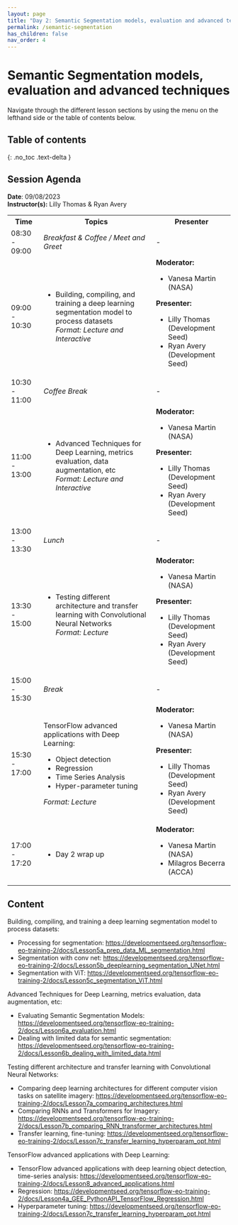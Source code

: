 ```yaml
---
layout: page
title: "Day 2: Semantic Segmentation models, evaluation and advanced techniques"
permalink: /semantic-segmentation
has_children: false
nav_order: 4
---
```




# Semantic Segmentation models, evaluation and advanced techniques
Navigate through the different lesson sections by using the menu on the lefthand side or the table of contents below. 

## Table of contents
{: .no_toc .text-delta }

## Session Agenda
**Date**: 09/08/2023  
**Instructor(s):** Lilly Thomas & Ryan Avery

<table>
  <tbody>
    <tr>
      <th align="center">Time</th>
      <th align="center">Topics</th>
      <th align="center">Presenter</th>
    </tr>
    <tr>
      <td>08:30 - 09:00</td>
      <td>
        <em>Breakfast & Coffee / Meet and Greet</em>
      </td>
      <td>-</td>
    </tr>
    <tr>
      <td>09:00 - 10:30</td>
      <td>
        <ul>
            <li>Building, compiling, and training a deep learning segmentation model to process datasets</li>  
            <em>Format: Lecture and Interactive</em>
        </ul>
      </td>
      <td>
        <strong>Moderator:</strong>
        <ul>
          <li>Vanesa Martin (NASA)</li>
        </ul>
        <strong>Presenter:</strong>
        <ul>
          <li>Lilly Thomas (Development Seed)</li>
          <li>Ryan Avery (Development Seed)</li>
        </ul>
      </td>
    </tr>
    <tr>
      <td>10:30 - 11:00</td>
      <td>
        <em>Coffee Break</em>
      </td>
      <td>-</td>
    </tr>
    <tr>
      <td>11:00 - 13:00</td>
      <td>
        <ul>
          <li>Advanced Techniques for Deep Learning, metrics evaluation, data augmentation, etc</li>  
          <em>Format: Lecture and Interactive</em>
        </ul>
      </td>
      <td>
        <strong>Moderator:</strong>
        <ul>
          <li>Vanesa Martin (NASA)</li>
        </ul>
        <strong>Presenter:</strong>
        <ul>
          <li>Lilly Thomas (Development Seed)</li>
          <li>Ryan Avery (Development Seed)</li>
        </ul>
      </td>
    </tr>
    <tr>
      <td>13:00 - 13:30</td>
      <td>
        <em>Lunch</em>
      </td>
      <td>-</td>
    </tr>
    <tr>
      <td>13:30 - 15:00</td>
      <td>
        <ul>
          <li>Testing different architecture and transfer learning with Convolutional Neural Networks</li>  
          <em>Format: Lecture</em>
        </ul>
      </td>
      <td>
        <strong>Moderator:</strong>
        <ul>
          <li>Vanesa Martin (NASA)</li>
        </ul>
        <strong>Presenter:</strong>
        <ul>
          <li>Lilly Thomas (Development Seed)</li>
          <li>Ryan Avery (Development Seed)</li>
        </ul>
      </td>
    </tr>
    <tr>
      <td>15:00 - 15:30</td>
      <td>
        <em>Break</em>
      </td>
      <td>-</td>
    </tr>
    <tr>
      <td>15:30 - 17:00</td>
      <td>
        TensorFlow advanced applications with Deep Learning:
        <ul>
          <li>Object detection</li>
          <li>Regression</li>
          <li>Time Series Analysis</li>
          <li>Hyper-parameter tuning</li>
        </ul>  
        <em>Format: Lecture</em>
      </td>
      <td>
        <strong>Moderator:</strong>
        <ul>
          <li>Vanesa Martin (NASA)</li>
        </ul>
        <strong>Presenter:</strong>
        <ul>
          <li>Lilly Thomas (Development Seed)</li>
          <li>Ryan Avery (Development Seed)</li>
        </ul>
      </td>
    </tr>
    <tr>
      <td>17:00 - 17:20</td>
      <td>
        <ul>
            <li>Day 2 wrap up</li>
        </ul>
      </td>
      <td>
        <strong>Moderator:</strong>
        <ul>
          <li>Vanesa Martin (NASA)</li>
          <li>Milagros Becerra (ACCA)</li>
        </ul>
      </td>
    </tr>
  </tbody>
</table>

## Content

Building, compiling, and training a deep learning segmentation model to process datasets:

<ul>
    <li>Processing for segmentation: <a href="https://developmentseed.org/tensorflow-eo-training-2/docs/Lesson5a_prep_data_ML_segmentation.html">https://developmentseed.org/tensorflow-eo-training-2/docs/Lesson5a_prep_data_ML_segmentation.html</a></li>
    <li>Segmentation with conv net: <a href="https://developmentseed.org/tensorflow-eo-training-2/docs/Lesson5b_deeplearning_segmentation_UNet.html">https://developmentseed.org/tensorflow-eo-training-2/docs/Lesson5b_deeplearning_segmentation_UNet.html</a></li>
    <li>Segmentation with ViT: <a href="https://developmentseed.org/tensorflow-eo-training-2/docs/Lesson5c_segmentation_ViT.html">https://developmentseed.org/tensorflow-eo-training-2/docs/Lesson5c_segmentation_ViT.html</a></li>
</ul>

Advanced Techniques for Deep Learning, metrics evaluation, data augmentation, etc:

<ul>
    <li>Evaluating Semantic Segmentation Models: <a href="https://developmentseed.org/tensorflow-eo-training-2/docs/Lesson6a_evaluation.html">https://developmentseed.org/tensorflow-eo-training-2/docs/Lesson6a_evaluation.html</a></li>
    <li>Dealing with limited data for semantic segmentation: <a href="https://developmentseed.org/tensorflow-eo-training-2/docs/Lesson6b_dealing_with_limited_data.html">https://developmentseed.org/tensorflow-eo-training-2/docs/Lesson6b_dealing_with_limited_data.html</a></li>
</ul>

Testing different architecture and transfer learning with Convolutional Neural Networks:

<ul>
    <li>Comparing deep learning architectures for different computer vision tasks on satellite imagery: <a href="https://developmentseed.org/tensorflow-eo-training-2/docs/Lesson7a_comparing_architectures.html">https://developmentseed.org/tensorflow-eo-training-2/docs/Lesson7a_comparing_architectures.html</a></li>
    <li>Comparing RNNs and Transformers for Imagery: <a href="https://developmentseed.org/tensorflow-eo-training-2/docs/Lesson7b_comparing_RNN_transformer_architectures.html">https://developmentseed.org/tensorflow-eo-training-2/docs/Lesson7b_comparing_RNN_transformer_architectures.html</a></li>
    <li>Transfer learning, fine-tuning: <a href="https://developmentseed.org/tensorflow-eo-training-2/docs/Lesson7c_transfer_learning_hyperparam_opt.html">https://developmentseed.org/tensorflow-eo-training-2/docs/Lesson7c_transfer_learning_hyperparam_opt.html</a></li>
</ul>

TensorFlow advanced applications with Deep Learning:

<ul>
    <li>TensorFlow advanced applications with deep learning object detection, time-series analysis: <a href="https://developmentseed.org/tensorflow-eo-training-2/docs/Lesson8_advanced_applications.html">https://developmentseed.org/tensorflow-eo-training-2/docs/Lesson8_advanced_applications.html</a></li>
    <li>Regression: <a href="https://developmentseed.org/tensorflow-eo-training-2/docs/Lesson4a_GEE_PythonAPI_TensorFlow_Regression.html">https://developmentseed.org/tensorflow-eo-training-2/docs/Lesson4a_GEE_PythonAPI_TensorFlow_Regression.html</a></li>
    <li>Hyperparameter tuning: <a href="https://developmentseed.org/tensorflow-eo-training-2/docs/Lesson7c_transfer_learning_hyperparam_opt.html">https://developmentseed.org/tensorflow-eo-training-2/docs/Lesson7c_transfer_learning_hyperparam_opt.html</a></li>
</ul>
